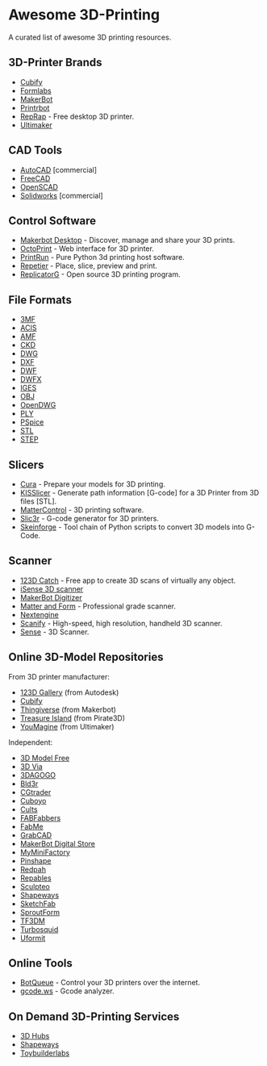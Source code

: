 # Awesome 3D-Printing

A curated list of awesome 3D printing resources.


## 3D-Printer Brands

- [Cubify](http://cubify.com)
- [Formlabs](http://formlabs.com)
- [MakerBot](http://makerbot.com)
- [Printrbot](http://printrbot.com)
- [RepRap](http://reprap.org) - Free desktop 3D printer.
- [Ultimaker](https://ultimaker.com)


## CAD Tools

- [AutoCAD](http://autodesk.com/products/autocad/overview) [commercial]
- [FreeCAD](http://freecadweb.org)
- [OpenSCAD](http://openscad.org)
- [Solidworks](http://solidworks.com) [commercial]


## Control Software

- [Makerbot Desktop](http://www.makerbot.com/desktop) - Discover, manage and share your 3D prints.
- [OctoPrint](http://octoprint.org) - Web interface for 3D printer.
- [PrintRun](https://github.com/kliment/Printrun) - Pure Python 3d printing host software.
- [Repetier](http://repetier.com) - Place, slice, preview and print.
- [ReplicatorG](http://replicat.org) - Open source 3D printing program.


## File Formats

- [3MF](https://en.wikipedia.org/wiki/3D_Manufacturing_Format)
- [ACIS](https://en.wikipedia.org/wiki/ACIS#File_format)
- [AMF](https://en.wikipedia.org/wiki/Additive_Manufacturing_File_Format)
- [CKD](https://en.wikipedia.org/wiki/KeyCreator)
- [DWG](https://en.wikipedia.org/wiki/.dwg)
- [DXF](https://en.wikipedia.org/wiki/AutoCAD_DXF)
- [DWF](https://en.wikipedia.org/wiki/Design_Web_Format)
- [DWFX](https://en.wikipedia.org/wiki/Open_Packaging_Conventions)
- [IGES](https://en.wikipedia.org/wiki/IGES)
- [OBJ](https://en.wikipedia.org/wiki/Wavefront_.obj_file)
- [OpenDWG](https://en.wikipedia.org/wiki/Open_Design_Alliance)
- [PLY](https://en.wikipedia.org/wiki/PLY_(file_format))
- [PSpice](https://en.wikipedia.org/wiki/PSpice_circuit_file)
- [STL](https://en.wikipedia.org/wiki/STL_(file_format))
- [STEP](https://en.wikipedia.org/wiki/ISO_10303)


## Slicers

- [Cura](https://ultimaker.com/en/products/cura-software) - Prepare your models for 3D printing.
- [KISSlicer](http://kisslicer.com) - Generate path information [G-code] for a 3D Printer from 3D files [STL].
- [MatterControl](http://mattercontrol.com) - 3D printing software.
- [Slic3r](http://slic3r.org) - G-code generator for 3D printers.
- [Skeinforge](http://fabmetheus.crsndoo.com/wiki/index.php/Skeinforge) - Tool chain of Python scripts to convert 3D models into G-Code.


## Scanner

- [123D Catch](http://www.123dapp.com/catch) - Free app to create 3D scans of virtually any object.
- [iSense 3D scanner](http://cubify.com/products/isense)
- [MakerBot Digitizer](http://makerbot.com/makerware-for-digitizer)
- [Matter and Form](https://matterandform.net/scanner) - Professional grade scanner.
- [Nextengine](http://nextengine.com)
- [Scanify](https://www.fuel-3d.com/scanify) -  High-speed, high resolution, handheld 3D scanner.
- [Sense](http://cubify.com/products/sense) - 3D Scanner.



## Online 3D-Model Repositories

From 3D printer manufacturer:

- [123D Gallery](http://123dapp.com/Gallery) (from Autodesk)
- [Cubify](http://cubify.com)
- [Thingiverse](https://thingiverse.com) (from Makerbot)
- [Treasure Island](http://treasure.is) (from Pirate3D)
- [YouMagine](https://youmagine.com) (from Ultimaker)

Independent:

- [3D Model Free](http://3dmodelfree.com)
- [3D Via](http://3dvia.com)
- [3DAGOGO](https://3dagogo.com)
- [Bld3r](http://bld3r.com)
- [CGtrader](http://cgtrader.com)
- [Cuboyo](http://cuboyo.com)
- [Cults](http://en.cults3d.com)
- [FABFabbers](http://fabfabbers.com)
- [FabMe](http://fabme.it)
- [GrabCAD](http://grabcad.com)
- [MakerBot Digital Store](http://makerbot.com/digital-store)
- [MyMiniFactory](http://myminifactory.com)
- [Pinshape](https://pinshape.com)
- [Redpah](https://redpah.com)
- [Repables](http://repables.com)
- [Sculpteo](http://sculpteo.com)
- [Shapeways](https://shapeways.com)
- [SketchFab](https://sketchfab.com)
- [SproutForm](http://sproutform.com)
- [TF3DM](http://tf3dm.com)
- [Turbosquid](http://turbosquid.com)
- [Uformit](http://uformit.com)


## Online Tools

- [BotQueue](https://github.com/Hoektronics/BotQueue) - Control your 3D printers over the internet.
- [gcode.ws](http://gcode.ws) - Gcode analyzer.


## On Demand 3D-Printing Services

- [3D Hubs](https://3dhubs.com)
- [Shapeways](https://shapeways.com)
- [Toybuilderlabs](http://toybuilderlabs.com)

